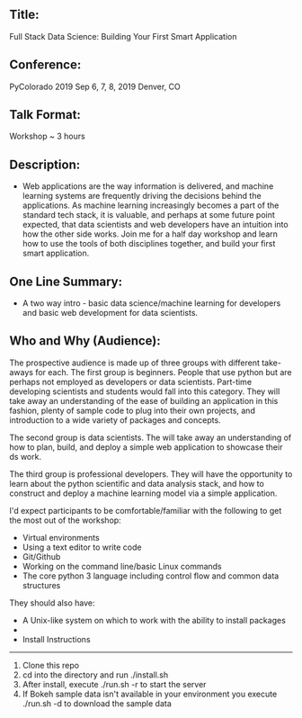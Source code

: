Title:
------
Full Stack Data Science: Building Your First Smart Application


Conference:
-----------
PyColorado 2019
Sep 6, 7, 8, 2019
Denver, CO


Talk Format:
------------
Workshop ~ 3 hours


Description:
------------ 
-   Web applications are the way information is delivered, and machine learning systems are frequently driving the decisions behind the applications.  As machine learning increasingly becomes a part of the standard tech stack, it is valuable, and perhaps at some future point expected, that data scientists and web developers have an intuition into how the other side works. Join me for a half day workshop and learn how to use the tools of both disciplines together, and build your first smart application.

One Line Summary:
-----------------------
-   A two way intro - basic data science/machine learning for developers and basic web development for data scientists.

Who and Why (Audience):
-----------------------
The prospective audience is made up of three groups with different take-aways for each.
The first group is beginners.  People that use python but are perhaps not
employed as developers or data scientists. Part-time developing scientists and students 
would fall into this category.  They will take away an understanding of
the ease of building an application in this fashion, plenty of sample code to plug 
into their own projects, and introduction to a wide variety of packages and concepts.

The second group is data scientists. The will take away an understanding of how to 
plan, build, and deploy a simple web application to showcase their ds work.

The third group is professional developers. They will have the opportunity to learn
about the python scientific and data analysis stack, and how to construct and deploy a
machine learning model via a simple application.

I'd expect participants to be comfortable/familiar with the following to get the most out of the workshop:
-   Virtual environments
-   Using a text editor to write code
-   Git/Github
-   Working on the command line/basic Linux commands
-   The core python 3 language including control flow and common data structures

They should also have:
- A Unix-like system on which to work with the ability to install packages
-
- Install Instructions
-----------------------

1. Clone this repo
1. cd into the directory and run ./install.sh
1. After install, execute ./run.sh -r to start the server
1. If Bokeh sample data isn't available in your environment you execute ./run.sh -d to download the sample data
